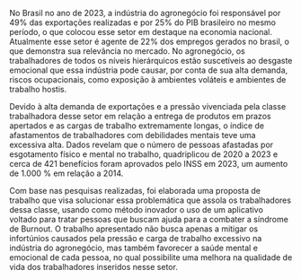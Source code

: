 No Brasil no ano de 2023, a indústria do agronegócio foi responsável por 49% das exportações realizadas e por 25% do PIB brasileiro no mesmo período, o que colocou esse setor em destaque na economia nacional. Atualmente esse setor é agente de 22% dos empregos gerados no brasil, o que demonstra sua relevância no mercado. No agronegócio, os trabalhadores de todos os níveis hierárquicos estão suscetíveis ao desgaste emocional que essa indústria pode causar, por conta de sua alta demanda, riscos ocupacionais, como exposição à ambientes voláteis e ambientes de trabalho hostis.

Devido à alta demanda de exportações e a pressão vivenciada pela classe trabalhadora desse setor em relação a entrega de produtos em prazos apertados e as cargas de trabalho extremamente longas, o índice de afastamentos de trabalhadores com debilidades mentais teve uma excessiva alta. Dados revelam que o número de pessoas afastadas por esgotamento físico e mental no trabalho, quadriplicou de 2020 a 2023 e cerca de 421 benefícios foram aprovados pelo INSS em 2023, um aumento de 1.000 % em relação a 2014.

Com base nas pesquisas realizadas, foi elaborada uma proposta de trabalho que visa solucionar essa problemática que assola os trabalhadores dessa classe, usando como método inovador o uso de um aplicativo voltado para tratar pessoas que buscam ajuda para a combater a síndrome de Burnout. O trabalho apresentado não busca apenas a mitigar os infortúnios causados pela pressão e carga de trabalho excessivo na indústria do agronegócio, mas também favorecer a saúde mental e emocional de cada pessoa, no qual possibilite uma melhora na qualidade de vida dos trabalhadores inseridos nesse setor.

